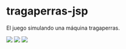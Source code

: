 # tragaperras-jsp
El juego simulando una máquina tragaperras.

<img src="Captura_juego1">

<img src="Captura_juego2">

<img src="Captura_juego3">
